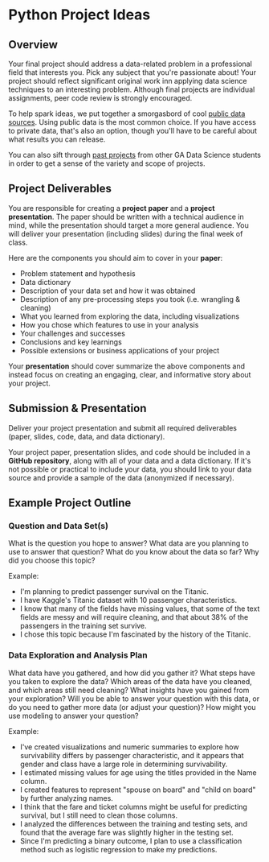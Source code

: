 <!---
{"next": "Homework/README.md","title": "Python Project Ideas"}
-->

# Python Project Ideas

## Overview

Your final project should address a data-related problem in a professional field that interests you. Pick any subject that you're passionate about! Your project should reflect significant original work inn applying data science techniques to an interesting problem. Although final projects are individual assignments, peer code review is strongly encouraged.

To help spark ideas, we put together a smorgasbord of cool [public data sources](../Resources/README.md#open-source-data-sets). Using public data is the most common choice. If you have access to private data, that's also an option, though you'll have to be careful about what results you can release. 

You can also sift through [past projects](https://github.com/justmarkham/DAT-project-examples) from other GA Data Science students in order to get a sense of the variety and scope of projects.

## Project Deliverables

You are responsible for creating a **project paper** and a **project presentation**. The paper should be written with a technical audience in mind, while the presentation should target a more general audience. You will deliver your presentation (including slides) during the final week of class.

Here are the components you should aim to cover in your **paper**:

* Problem statement and hypothesis
* Data dictionary
* Description of your data set and how it was obtained
* Description of any pre-processing steps you took (i.e. wrangling & cleaning)
* What you learned from exploring the data, including visualizations
* How you chose which features to use in your analysis
* Your challenges and successes
* Conclusions and key learnings
* Possible extensions or business applications of your project

Your **presentation** should cover summarize the above components and instead focus on creating an engaging, clear, and informative story about your project.

## Submission & Presentation

Deliver your project presentation and submit all required deliverables (paper, slides, code, data, and data dictionary).

Your project paper, presentation slides, and code should be included in a **GitHub repository**, along with all of your data and a data dictionary. If it's not possible or practical to include your data, you should link to your data source and provide a sample of the data (anonymized if necessary).

## Example Project Outline

### Question and Data Set(s)

What is the question you hope to answer? What data are you planning to use to answer that question? What do you know about the data so far? Why did you choose this topic?

Example:
* I'm planning to predict passenger survival on the Titanic.
* I have Kaggle's Titanic dataset with 10 passenger characteristics.
* I know that many of the fields have missing values, that some of the text fields are messy and will require cleaning, and that about 38% of the passengers in the training set survive.
* I chose this topic because I'm fascinated by the history of the Titanic.

### Data Exploration and Analysis Plan

What data have you gathered, and how did you gather it? What steps have you taken to explore the data? Which areas of the data have you cleaned, and which areas still need cleaning? What insights have you gained from your exploration? Will you be able to answer your question with this data, or do you need to gather more data (or adjust your question)? How might you use modeling to answer your question?

Example:
* I've created visualizations and numeric summaries to explore how survivability differs by passenger characteristic, and it appears that gender and class have a large role in determining survivability.
* I estimated missing values for age using the titles provided in the Name column.
* I created features to represent "spouse on board" and "child on board" by further analyzing names.
* I think that the fare and ticket columns might be useful for predicting survival, but I still need to clean those columns.
* I analyzed the differences between the training and testing sets, and found that the average fare was slightly higher in the testing set.
* Since I'm predicting a binary outcome, I plan to use a classification method such as logistic regression to make my predictions.